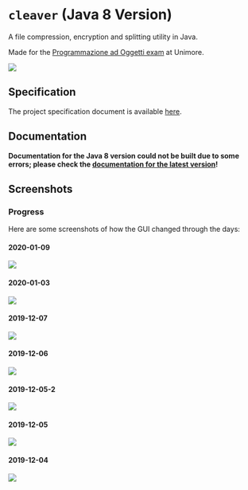 # `cleaver` (Java 8 Version)

A file compression, encryption and splitting utility in Java.

Made for the [Programmazione ad Oggetti exam](http://didattica.agentgroup.unimore.it/wiki/index.php/Programmazione_ad_Oggetti#Modalit.C3.A0_di_Sviluppo_del_Progetto_Java) at Unimore.

![](https://i.imgur.com/gBiY7eM.png)

## Specification

The project specification document is available [here](http://didattica.agentgroup.unimore.it/wiki/images/4/48/Tesina1920.pdf).

## Documentation

**Documentation for the Java 8 version could not be built due to some errors; please check the [documentation for the latest version](https://gh.steffo.eu/cleaver)!**

## Screenshots

### Progress

Here are some screenshots of how the GUI changed through the days:

#### 2020-01-09

![](https://i.imgur.com/gBiY7eM.png)

#### 2020-01-03

![](https://i.imgur.com/4ZUVo2v.png)

#### 2019-12-07

![](https://i.imgur.com/nlmvEUX.png)

#### 2019-12-06

![](https://i.imgur.com/TBPgZ4D.png)

#### 2019-12-05-2

![](https://i.imgur.com/Anrol7S.png)

#### 2019-12-05

![](https://i.imgur.com/sLG43Kc.png)

#### 2019-12-04

![](https://i.imgur.com/HnD7k3B.png)